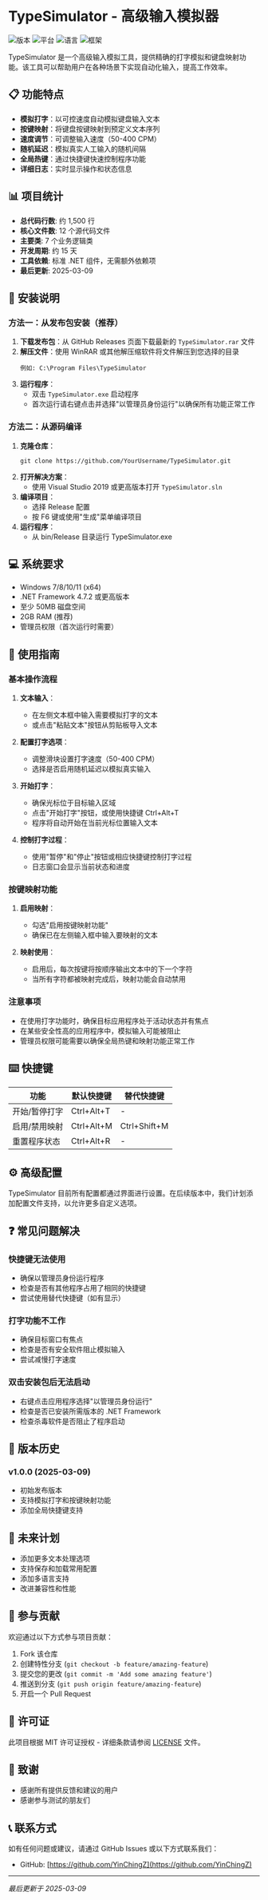 # TypeSimulator - 高级输入模拟器

![版本](https://img.shields.io/badge/版本-1.0.0-blue.svg)
![平台](https://img.shields.io/badge/平台-Windows-brightgreen.svg)
![语言](https://img.shields.io/badge/语言-C%23-orange.svg)
![框架](https://img.shields.io/badge/框架-.NET%20Framework%204.8-blueviolet.svg)

TypeSimulator 是一个高级输入模拟工具，提供精确的打字模拟和键盘映射功能。该工具可以帮助用户在各种场景下实现自动化输入，提高工作效率。

## 📋 功能特点

- **模拟打字**：以可控速度自动模拟键盘输入文本
- **按键映射**：将键盘按键映射到预定义文本序列
- **速度调节**：可调整输入速度（50-400 CPM）
- **随机延迟**：模拟真实人工输入的随机间隔
- **全局热键**：通过快捷键快速控制程序功能
- **详细日志**：实时显示操作和状态信息

## 📊 项目统计

- **总代码行数**: 约 1,500 行
- **核心文件数**: 12 个源代码文件
- **主要类**: 7 个业务逻辑类
- **开发周期**: 约 15 天
- **工具依赖**: 标准 .NET 组件，无需额外依赖项
- **最后更新**: 2025-03-09

## 🚀 安装说明

### 方法一：从发布包安装（推荐）

1. **下载发布包**：从 GitHub Releases 页面下载最新的 `TypeSimulator.rar` 文件
2. **解压文件**：使用 WinRAR 或其他解压缩软件将文件解压到您选择的目录
   ```
   例如: C:\Program Files\TypeSimulator
   ```
3. **运行程序**：
   - 双击 `TypeSimulator.exe` 启动程序
   - 首次运行请右键点击并选择"以管理员身份运行"以确保所有功能正常工作

### 方法二：从源码编译

1. **克隆仓库**：
   ```
   git clone https://github.com/YourUsername/TypeSimulator.git
   ```
2. **打开解决方案**：
   - 使用 Visual Studio 2019 或更高版本打开 `TypeSimulator.sln`
3. **编译项目**：
   - 选择 Release 配置
   - 按 F6 键或使用"生成"菜单编译项目
4. **运行程序**：
   - 从 bin/Release 目录运行 TypeSimulator.exe

## 💻 系统要求

- Windows 7/8/10/11 (x64)
- .NET Framework 4.7.2 或更高版本
- 至少 50MB 磁盘空间
- 2GB RAM (推荐)
- 管理员权限（首次运行时需要）

## 📝 使用指南

### 基本操作流程

1. **文本输入**：
   - 在左侧文本框中输入需要模拟打字的文本
   - 或点击"粘贴文本"按钮从剪贴板导入文本

2. **配置打字选项**：
   - 调整滑块设置打字速度（50-400 CPM）
   - 选择是否启用随机延迟以模拟真实输入

3. **开始打字**：
   - 确保光标位于目标输入区域
   - 点击"开始打字"按钮，或使用快捷键 Ctrl+Alt+T
   - 程序将自动开始在当前光标位置输入文本

4. **控制打字过程**：
   - 使用"暂停"和"停止"按钮或相应快捷键控制打字过程
   - 日志窗口会显示当前状态和进度

### 按键映射功能

1. **启用映射**：
   - 勾选"启用按键映射功能"
   - 确保已在左侧输入框中输入要映射的文本

2. **映射使用**：
   - 启用后，每次按键将按顺序输出文本中的下一个字符
   - 当所有字符都被映射完成后，映射功能会自动禁用

### 注意事项

- 在使用打字功能时，确保目标应用程序处于活动状态并有焦点
- 在某些安全性高的应用程序中，模拟输入可能被阻止
- 管理员权限可能需要以确保全局热键和映射功能正常工作

## ⌨️ 快捷键

| 功能 | 默认快捷键 | 替代快捷键 |
|------|------------|------------|
| 开始/暂停打字 | Ctrl+Alt+T | - |
| 启用/禁用映射 | Ctrl+Alt+M | Ctrl+Shift+M |
| 重置程序状态 | Ctrl+Alt+R | - |

## ⚙️ 高级配置

TypeSimulator 目前所有配置都通过界面进行设置。在后续版本中，我们计划添加配置文件支持，以允许更多自定义选项。

## ❓ 常见问题解决

### 快捷键无法使用
- 确保以管理员身份运行程序
- 检查是否有其他程序占用了相同的快捷键
- 尝试使用替代快捷键（如有显示）

### 打字功能不工作
- 确保目标窗口有焦点
- 检查是否有安全软件阻止模拟输入
- 尝试减慢打字速度

### 双击安装包后无法启动
- 右键点击应用程序选择"以管理员身份运行"
- 检查是否已安装所需版本的 .NET Framework
- 检查杀毒软件是否阻止了程序启动

## 🔄 版本历史

### v1.0.0 (2025-03-09)
- 初始发布版本
- 支持模拟打字和按键映射功能
- 添加全局快捷键支持

## 📅 未来计划

- 添加更多文本处理选项
- 支持保存和加载常用配置
- 添加多语言支持
- 改进兼容性和性能

## 🤝 参与贡献

欢迎通过以下方式参与项目贡献：

1. Fork 该仓库
2. 创建特性分支 (`git checkout -b feature/amazing-feature`)
3. 提交您的更改 (`git commit -m 'Add some amazing feature'`)
4. 推送到分支 (`git push origin feature/amazing-feature`)
5. 开启一个 Pull Request

## 📄 许可证

此项目根据 MIT 许可证授权 - 详细条款请参阅 [LICENSE](LICENSE) 文件。

## 🙏 致谢

- 感谢所有提供反馈和建议的用户
- 感谢参与测试的朋友们

## 📞 联系方式

如有任何问题或建议，请通过 GitHub Issues 或以下方式联系我们：

- GitHub: [https://github.com/YinChingZ](https://github.com/YinChingZ)

---

*最后更新于 2025-03-09*
